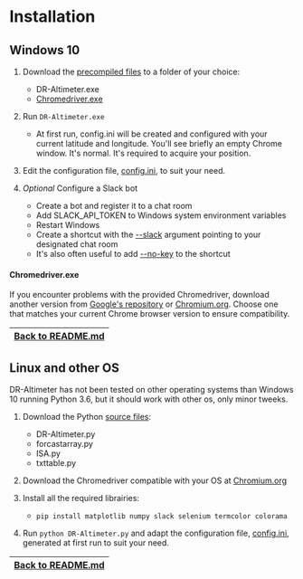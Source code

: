 # Installation

## Windows 10

1. Download the [precompiled files](windows/precompiled) to a folder of your choice:
   - DR-Altimeter.exe
   - [Chromedriver.exe](INSTALL.md#chromedriverexe)
   
2. Run ``DR-Altimeter.exe``
   - At first run, config.ini will be created and configured with your current latitude and longitude. You'll see briefly an empty Chrome window. It's normal. It's required to acquire your position.
   
3. Edit the configuration file, [config.ini](CONFIG.md), to suit your need.

4. _Optional_ Configure a Slack bot
   - Create a bot and register it to a chat room
   - Add SLACK_API_TOKEN to Windows system environment variables
   - Restart Windows
   - Create a shortcut with the [--slack](COMMAND.md#-s---slack) argument pointing to your designated chat room
   - It's also often useful to add [--no-key](COMMAND.md#-n---no-key) to the shortcut
   
#### Chromedriver.exe

If you encounter problems with the provided Chromedriver, download another version from [Google's repository](https://chromedriver.storage.googleapis.com/index.html) or [Chromium.org](https://chromedriver.chromium.org/downloads). Choose one that matches your current Chrome browser version to ensure compatibility.


|[Back to README.md](README.md#Installation)|
|----

## Linux and other OS

DR-Altimeter has not been tested on other operating systems than Windows 10 running Python 3.6, but it should work with other os, only minor tweeks.

1. Download the Python [source files](sources):
   - DR-Altimeter.py
   - forcastarray.py
   - ISA.py
   - txttable.py
   
2. Download the Chromedriver compatible with your OS at [Chromium.org](https://chromedriver.chromium.org/downloads)
   
3. Install all the required librairies:
   - ``pip install matplotlib numpy slack selenium termcolor colorama``

4. Run ``python DR-Altimeter.py`` and adapt the configuration file, [config.ini](CONFIG.md), generated at first run to suit your need.


|[Back to README.md](README.md#Installation)|
|----


